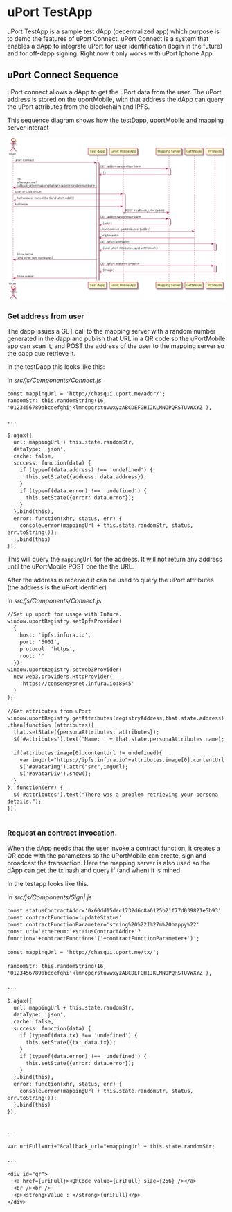 # uPort TestApp
uPort TestApp is a sample test dApp (decentralized app) which purpose is to demo the features of uPort Connect. uPort Connect is a system that enables a dApp to integrate uPort for user identification (login in the future) and for off-dapp signing. Right now it only works with uPort Iphone App.


## uPort Connect Sequence
uPort connect allows a dApp to get the uPort data from the user. The uPort address is stored on the uportMobile, with that address the dApp can query the uPort attributes from the blockchain and IPFS.

This sequence diagram shows how the testDapp, uportMobile and mapping server interact

![Uport Connect](diagrams/img/uport-connect.png)

### Get address from user
The dapp issues a GET call to the mapping server with a random number generated in the dapp and publish that URL in a QR code so the uPortMobile app can scan it, and POST the address of the user to the mapping server so the dapp que retrieve it.

In the testDapp this looks like this:

In _src/js/Components/Connect.js_
```
const mappingUrl = 'http://chasqui.uport.me/addr/';
randomStr: this.randomString(16, '0123456789abcdefghijklmnopqrstuvwxyzABCDEFGHIJKLMNOPQRSTUVWXYZ'),

...

$.ajax({
  url: mappingUrl + this.state.randomStr,
  dataType: 'json',
  cache: false,
  success: function(data) {
    if (typeof(data.address) !== 'undefined') {
      this.setState({address: data.address});
    }
    if (typeof(data.error) !== 'undefined') {
      this.setState({error: data.error});
    }
  }.bind(this),
  error: function(xhr, status, err) {
    console.error(mappingUrl + this.state.randomStr, status, err.toString());
  }.bind(this)
});
```

This will query the `mappingUrl` for the address. It will not return any address until the uPortMobile POST one the the URL.

After the address is received it can be used to query the uPort attributes (the address is the uPort identifier)

In _src/js/Components/Connect.js_
```
//Set up uport for usage with Infura.
window.uportRegistry.setIpfsProvider(
  {
    host: 'ipfs.infura.io',
    port: '5001',
    protocol: 'https',
    root: ''
  });
window.uportRegistry.setWeb3Provider(
  new web3.providers.HttpProvider(
    'https://consensysnet.infura.io:8545'
  )
);

//Get attributes from uPort
window.uportRegistry.getAttributes(registryAddress,that.state.address)
.then(function (attributes){
  that.setState({personaAttributes: attributes});
  $('#attributes').text('Name: ' + that.state.personaAttributes.name);

  if(attributes.image[0].contentUrl != undefined){
    var imgUrl="https://ipfs.infura.io"+attributes.image[0].contentUrl
    $('#avatarImg').attr("src",imgUrl);
    $('#avatarDiv').show();
  }
}, function(err) {
  $('#attributes').text("There was a problem retrieving your persona details.");
});


```

### Request an contract invocation.
When the dApp needs that the user invoke a contract function, it creates a QR code with the parameters so the uPortMobile can create, sign and broadcast the transaction. Here the mapping server is also used so the dApp can get the tx hash and query if (and when) it is mined

In the testapp looks like this.

In _src/js/Components/Sign|.js_
```
const statusContractAddr='0x60dd15dec1732d6c8a6125b21f77d039821e5b93'
const contractFunction='updateStatus'
const contractFunctionParameter='string%20%22I%27m%20happy%22'
const uri='ethereum:'+statusContractAddr+'?function='+contractFunction+'('+contractFunctionParameter+')';

const mappingUrl = 'http://chasqui.uport.me/tx/';

randomStr: this.randomString(16, '0123456789abcdefghijklmnopqrstuvwxyzABCDEFGHIJKLMNOPQRSTUVWXYZ'),

...

$.ajax({
  url: mappingUrl + this.state.randomStr,
  dataType: 'json',
  cache: false,
  success: function(data) {
    if (typeof(data.tx) !== 'undefined') {
      this.setState({tx: data.tx});
    }
    if (typeof(data.error) !== 'undefined') {
      this.setState({error: data.error});
    }
  }.bind(this),
  error: function(xhr, status, err) {
    console.error(mappingUrl + this.state.randomStr, status, err.toString());
  }.bind(this)
});


...

var uriFull=uri+"&callback_url="+mappingUrl + this.state.randomStr;

...

<div id="qr">
  <a href={uriFull}><QRCode value={uriFull} size={256} /></a>
  <br /><br />
  <p><strong>Value : </strong>{uriFull}</p>
</div>

```
